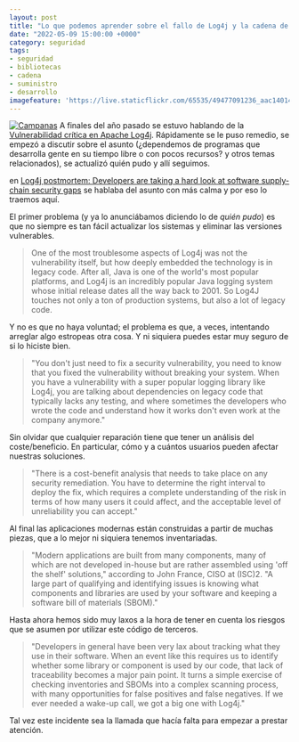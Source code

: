 ```yaml
---
layout: post
title: "Lo que podemos aprender sobre el fallo de Log4j y la cadena de suministro"
date: "2022-05-09 15:00:00 +0000"
category: seguridad
tags:
- seguridad
- bibliotecas
- cadena
- suministro
- desarrollo
imagefeature: 'https://live.staticflickr.com/65535/49477091236_aac1401425.jpg'
---
```

<a href="https://flickr.com/photos/fernand0/49477091236/" title="Campanas "><img src="https://live.staticflickr.com/65535/49477091236_aac1401425.jpg" alt="Campanas " class="img-responsive img-centered"></a>
A finales del año pasado se estuvo hablando de la [Vulnerabilidad crítica en Apache Log4j](https://www.incibe.es/protege-tu-empresa/avisos-seguridad/vulnerabilidad-critica-apache-log4j).
Rápidamente se le puso remedio, se empezó a discutir sobre el asunto (¿dependemos de programas que desarrolla gente en su tiempo libre o con pocos recursos? y otros temas relacionados), se actualizó quién pudo y allí seguimos.

en [Log4j postmortem: Developers are taking a hard look at software supply-chain security gaps](https://www.techrepublic.com/article/log4j-postmortem-developers-are-taking-a-hard-look-at-software-supply-chain-security-gaps/) se hablaba del asunto con más calma y por eso lo traemos aquí. 

El primer problema (y ya lo anunciábamos diciendo lo de *quién pudo*) es que no siempre es tan fácil actualizar los sistemas y eliminar las versiones vulnerables.

> One of the most troublesome aspects of Log4j was not the vulnerability itself, but how deeply embedded the technology is in legacy code. After all, Java is one of the world's most popular platforms, and Log4j is an incredibly popular Java logging system whose initial release dates all the way back to 2001. So Log4J touches not only a ton of production systems, but also a lot of legacy code.

Y no es que no haya voluntad; el problema es que, a veces, intentando arreglar algo estropeas otra cosa. Y ni siquiera puedes estar muy seguro de si lo hiciste bien.

>  "You don't just need to fix a security vulnerability, you need to know that you fixed the vulnerability without breaking your system. When you have a vulnerability with a super popular logging library like Log4j, you are talking about dependencies on legacy code that typically lacks any testing, and where sometimes the developers who wrote the code and understand how it works don't even work at the company anymore."

Sin olvidar que cualquier reparación tiene que tener un análisis del coste/beneficio. En particular, cómo y a cuántos usuarios pueden afectar nuestras soluciones.

>  "There is a cost-benefit analysis that needs to take place on any
security remediation. You have to determine the right interval to deploy the
fix, which requires a complete understanding of the risk in terms of how many
users it could affect, and the acceptable level of unreliability you can
accept."

Al final las aplicaciones modernas están construidas a partir de muchas piezas, que a lo mejor ni siquiera tenemos inventariadas.

> "Modern applications are built from many components, many of which are not developed in-house but are rather assembled using 'off the shelf' solutions," according to John France, CISO at (ISC)2. "A large part of qualifying and identifying issues is knowing what components and libraries are used by your software and keeping a software bill of materials (SBOM)." 

Hasta ahora hemos sido muy laxos a la hora de tener en cuenta los riesgos que se asumen por utilizar este código de terceros.

> "Developers in general have been very lax about tracking what they use in their software. When an event like this requires us to identify whether some library or component is used by our code, that lack of traceability becomes a major pain point. It turns a simple exercise of checking inventories and SBOMs into a complex scanning process, with many opportunities for false positives and false negatives. If we ever needed a wake-up call, we got a big one with Log4j."

Tal vez este incidente sea la llamada que hacía falta para empezar a prestar atención.
